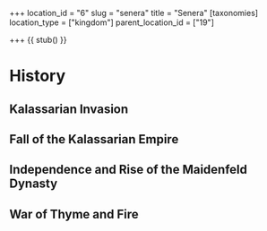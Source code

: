 +++
location_id = "6"
slug = "senera"
title = "Senera"
[taxonomies]
location_type = ["kingdom"]
parent_location_id = ["19"]

+++
{{ stub() }}

# History
## Kalassarian Invasion

## Fall of the Kalassarian Empire

## Independence and Rise of the Maidenfeld Dynasty

## War of Thyme and Fire
